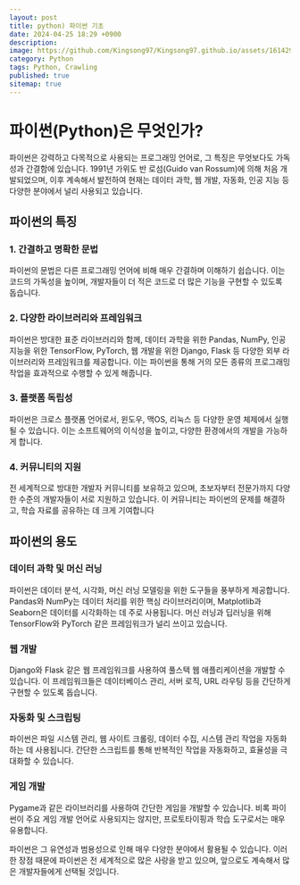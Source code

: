 ```yaml
---
layout: post
title: python) 파이썬 기초
date: 2024-04-25 18:29 +0900
description: 
image: https://github.com/Kingsong97/Kingsong97.github.io/assets/161429740/db65de14-dc59-4576-8cec-82acc61d8013
category: Python
tags: Python, Crawling
published: true
sitemap: true
---
```


# 파이썬(Python)은 무엇인가?

파이썬은 강력하고 다목적으로 사용되는 프로그래밍 언어로, 그 특징은 무엇보다도 가독성과 간결함에 있습니다. 1991년 가위도 반 로섬(Guido van Rossum)에 의해 처음 개발되었으며, 이후 계속해서 발전하여 현재는 데이터 과학, 웹 개발, 자동화, 인공 지능 등 다양한 분야에서 널리 사용되고 있습니다.</br>

## 파이썬의 특징
### 1. 간결하고 명확한 문법
파이썬의 문법은 다른 프로그래밍 언어에 비해 매우 간결하며 이해하기 쉽습니다. 이는 코드의 가독성을 높이며, 개발자들이 더 적은 코드로 더 많은 기능을 구현할 수 있도록 돕습니다.
### 2. 다양한 라이브러리와 프레임워크
파이썬은 방대한 표준 라이브러리와 함께, 데이터 과학을 위한 Pandas, NumPy, 인공 지능을 위한 TensorFlow, PyTorch, 웹 개발을 위한 Django, Flask 등 다양한 외부 라이브러리와 프레임워크를 제공합니다. 이는 파이썬을 통해 거의 모든 종류의 프로그래밍 작업을 효과적으로 수행할 수 있게 해줍니다.
### 3. 플랫폼 독립성
파이썬은 크로스 플랫폼 언어로서, 윈도우, 맥OS, 리눅스 등 다양한 운영 체제에서 실행될 수 있습니다. 이는 소프트웨어의 이식성을 높이고, 다양한 환경에서의 개발을 가능하게 합니다.
### 4. 커뮤니티의 지원
전 세계적으로 방대한 개발자 커뮤니티를 보유하고 있으며, 초보자부터 전문가까지 다양한 수준의 개발자들이 서로 지원하고 있습니다. 이 커뮤니티는 파이썬의 문제를 해결하고, 학습 자료를 공유하는 데 크게 기여합니다

## 파이썬의 용도
### 데이터 과학 및 머신 러닝
파이썬은 데이터 분석, 시각화, 머신 러닝 모델링을 위한 도구들을 풍부하게 제공합니다. Pandas와 NumPy는 데이터 처리를 위한 핵심 라이브러리이며, Matplotlib과 Seaborn은 데이터를 시각화하는 데 주로 사용됩니다. 머신 러닝과 딥러닝을 위해 TensorFlow와 PyTorch 같은 프레임워크가 널리 쓰이고 있습니다.
### 웹 개발
Django와 Flask 같은 웹 프레임워크를 사용하여 풀스택 웹 애플리케이션을 개발할 수 있습니다. 이 프레임워크들은 데이터베이스 관리, 서버 로직, URL 라우팅 등을 간단하게 구현할 수 있도록 돕습니다.
### 자동화 및 스크립팅
파이썬은 파일 시스템 관리, 웹 사이트 크롤링, 데이터 수집, 시스템 관리 작업을 자동화하는 데 사용됩니다. 간단한 스크립트를 통해 반복적인 작업을 자동화하고, 효율성을 극대화할 수 있습니다.
### 게임 개발
Pygame과 같은 라이브러리를 사용하여 간단한 게임을 개발할 수 있습니다. 비록 파이썬이 주요 게임 개발 언어로 사용되지는 않지만, 프로토타이핑과 학습 도구로서는 매우 유용합니다.

파이썬은 그 유연성과 범용성으로 인해 매우 다양한 분야에서 활용될 수 있습니다. 이러한 장점 때문에 파이썬은 전 세계적으로 많은 사랑을 받고 있으며, 앞으로도 계속해서 많은 개발자들에게 선택될 것입니다.